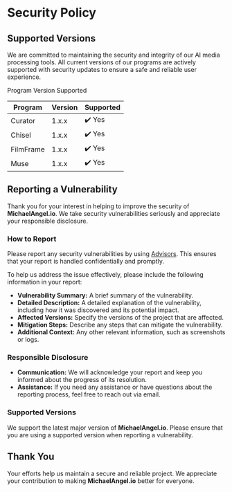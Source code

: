 # Security Policy

## Supported Versions

We are committed to maintaining the security and integrity of our AI media processing tools. All current versions of our programs are actively supported with security updates to ensure a safe and reliable user experience.

Program	Version	Supported

| Program         | Version | Supported          |
| --------------- | ------- | ------------------ |
| Curator         | 1.x.x   | ✔️ Yes              |
| Chisel          | 1.x.x   | ✔️ Yes              |
| FilmFrame       | 1.x.x   | ✔️ Yes              |
| Muse            | 1.x.x   | ✔️ Yes              |

## Reporting a Vulnerability

Thank you for your interest in helping to improve the security of **MichaelAngel.io**. We take security vulnerabilities seriously and appreciate your responsible disclosure.

### How to Report

Please report any security vulnerabilities by using [Advisors](https://github.com/M1ck4/MichaelAngel.io/security/advisories).
This ensures that your report is handled confidentially and promptly.

To help us address the issue effectively, please include the following information in your report:

- **Vulnerability Summary:** A brief summary of the vulnerability.
- **Detailed Description:** A detailed explanation of the vulnerability, including how it was discovered and its potential impact.
- **Affected Versions:** Specify the versions of the project that are affected.
- **Mitigation Steps:** Describe any steps that can mitigate the vulnerability.
- **Additional Context:** Any other relevant information, such as screenshots or logs.

### Responsible Disclosure

- **Communication:** We will acknowledge your report and keep you informed about the progress of its resolution.
- **Assistance:** If you need any assistance or have questions about the reporting process, feel free to reach out via email.

### Supported Versions

We support the latest major version of **MichaelAngel.io**. Please ensure that you are using a supported version when reporting a vulnerability.

## Thank You

Your efforts help us maintain a secure and reliable project. We appreciate your contribution to making **MichaelAngel.io** better for everyone.


